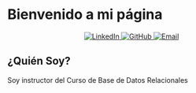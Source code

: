 # Bienvenido a mi página

<p align="center">
  <a href="https://www.linkedin.com/in/gines-rodriguez-778614141/" target="_blank">
  <img alt="LinkedIn" src="https://img.shields.io/badge/LinkedIn-007785?style-for-the-badge&logo-linkedin&logoColor=white" />
</a>
<a href="#" target="_blank">
  <img alt="GitHub" src="https://img.shields.io/badge/GitHub-181717?style-for-the-badge&logo-github&logoColor=white" />
</a>
<a href="mailto: gines19800@hotmail.com">
<img alt="Email" src="https://img.shields.io/badge/Email-014836?style-for-the-badge&logo-gmail&logoColor=white" />
</a>
</p>

## ¿Quién Soy?
Soy instructor del Curso de Base de Datos Relacionales

